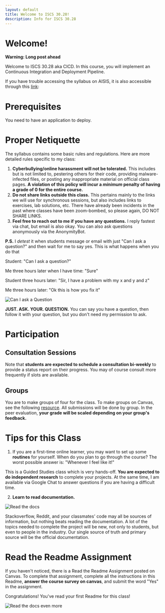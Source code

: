 ```yaml
---
layout: default
title: Welcome to ISCS 30.28!
description: Info for ISCS 30.28
---
```


# Welcome!

**Warning: Long post ahead**

Welcome to ISCS 30.28 aka CICD. In this course, you will implement an Continuous Integration and Deployment Pipeline.

If you have trouble accessing the syllabus on AISIS, it is also accessible through this [link](https://docs.google.com/document/d/1cGVKQiV1-4O7VUXeTNi9rC7TZLmruSDMSXeOKBqYKlk/): 

# Prerequisites
You need to have an application to deploy.

# Proper Netiquette

The syllabus contains some basic rules and regulations. Here are more detailed rules specific to my class:

1. **Cyberbullying/online harassment will not be tolerated.** This includes but is not limited to, pestering others for their code, providing malware-infected files, or posting any inappropriate material on official class pages. **A violation of this policy will incur a *minimum* penalty of having a grade of 0 for the entire course.**
2. **Do not share links outside this class.** This pertains mainly to the links we will use for synchronous sessions, but also includes links to exercises, lab solutions, etc. There have already been incidents in the past where classes have been zoom-bombed, so please again, DO NOT SHARE LINKS.
3. **Feel free to reach out to me if you have any questions.** I reply fastest via chat, but email is also okay. You can also ask questions anonymously via the AnonymityBot.

**P.S.** I *detest* it when students message or email with just "Can I ask a question?" and then wait for me to say yes.  This is what happens when you do that

Student: "Can I ask a question?"

Me three hours later when I have time: "Sure"

Student three hours later: "Sir, I have a problem with my x and y and z"

Me three hours later: "Ok this is how you fix it"

![Can I ask a Question](https://admu-contempo.s3-ap-southeast-1.amazonaws.com/assets/CanIAskAQuestion.gif)

**JUST. ASK. YOUR. QUESTION.** You can say you have a question, then follow it with your question, but you don't need my permission to ask.

# Participation

## Consultation Sessions
Note that **students are expected to schedule a consultation bi-weekly** to provide a status report on their progress. You may of course consult more frequently if slots are available.

## Groups
You are to make groups of four for the class. To make groups on Canvas, see the following [resource](https://community.canvaslms.com/t5/Student-Guide/How-do-I-join-a-group-as-a-student/ta-p/468). All submissions will be done by group. In the peer evaluation, **your grade will be scaled depending on your group's feedback.**

# Tips for this Class

1. If you are a first-time online learner, you may want to set up some **routines** for yourself. When do you plan to go through the course?  The worst possible answer is: "Whenever I feel like it!"

This is a Guided Studies class which is very hands-off. **You are expected to do independent research** to complete your projects. At the same time, I am available via Google Chat to answer questions if you are having a difficult time.

2. **Learn to read documentation.**

![Read the docs](https://i.redd.it/2z08tsdqms011.jpg)

Stackoverflow, Reddit, and your classmates' code may all be sources of information, but nothing beats reading the documentation. A lot of the topics needed to complete the project will be new, not only to students, but even to people in the industry. Our single source of truth and primary source will be the official documentation.

# Read the Readme Assignment

If you haven't noticed, there is a Read the Readme Assignment posted on Canvas. To complete that assignment, complete all the instructions in this Readme, **answer the course survey on canvas**, and submit the word "Yes" in the assignment.

Congratulations! You've read your first Readme for this class!

![Read the docs even more](https://img.devrant.com/devrant/rant/r_1096632_Zk451.jpg)
